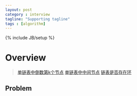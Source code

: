```yaml
---
layout: post
category : interview
tagline: "Supporting tagline"
tags : [algorithm]
---
```

{% include JB/setup %}


# Overview

> [单链表中倒数第k个节点]()
> [单链表中中间节点]()
> [链表是否存在环]()



## Problem

